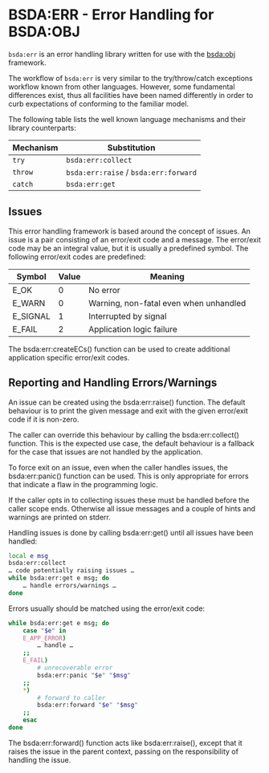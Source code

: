 BSDA:ERR - Error Handling for BSDA:OBJ
======================================

`bsda:err` is an error handling library written for use with the
[bsda:obj](bsda_obj.md) framework.

The workflow of `bsda:err` is very similar to the try/throw/catch
exceptions workflow known from other languages. However, some fundamental
differences exist, thus all facilities have been named differently
in order to curb expectations of conforming to the familiar model.

The following table lists the  well known language mechanisms and 
their library counterparts:

| Mechanism | Substitution                          |
|-----------|---------------------------------------|
| `try`     | `bsda:err:collect`                    |
| `throw`   | `bsda:err:raise` / `bsda:err:forward` |
| `catch`   | `bsda:err:get`                        |

Issues
------

This error handling framework is based around the concept of issues.
An issue is a pair consisting of an error/exit code and a message.
The error/exit code may be an integral value, but it is usually
a predefined symbol. The following error/exit codes are predefined:

| Symbol   | Value | Meaning                                |
|----------|-------|----------------------------------------|
| E_OK     | 0     | No error                               |
| E_WARN   | 0     | Warning, non-fatal even when unhandled |
| E_SIGNAL | 1     | Interrupted by signal                  |
| E_FAIL   | 2     | Application logic failure              |

The bsda:err:createECs() function can be used to create additional
application specific error/exit codes.

Reporting and Handling Errors/Warnings
--------------------------------------

An issue can be created using the bsda:err:raise() function. The
default behaviour is to print the given message and exit with the
given error/exit code if it is non-zero.

The caller can override this behaviour by calling the bsda:err:collect()
function. This is the expected use case, the default behaviour is
a fallback for the case that issues are not handled by the application.

To force exit on an issue, even when the caller handles issues,
the bsda:err:panic() function can be used. This is only appropriate
for errors that indicate a flaw in the programming logic.

If the caller opts in to collecting issues these must be handled
before the caller scope ends. Otherwise all issue messages and a
couple of hints and warnings are printed on stderr.

Handling issues is done by calling bsda:err:get() until all issues
have been handled:

```sh
local e msg
bsda:err:collect
… code potentially raising issues …
while bsda:err:get e msg; do
	… handle errors/warnings …
done
```

Errors usually should be matched using the error/exit code:

```sh
while bsda:err:get e msg; do
	case "$e" in
	E_APP_ERROR)
		… handle …
	;;
	E_FAIL)
		# unrecoverable error
		bsda:err:panic "$e" "$msg"
	;;
	*)
		# forward to caller
		bsda:err:forward "$e" "$msg"
	;;
	esac
done
```

The bsda:err:forward() function acts like bsda:err:raise(), except
that it raises the issue in the parent context, passing on the
responsibility of handling the issue.
